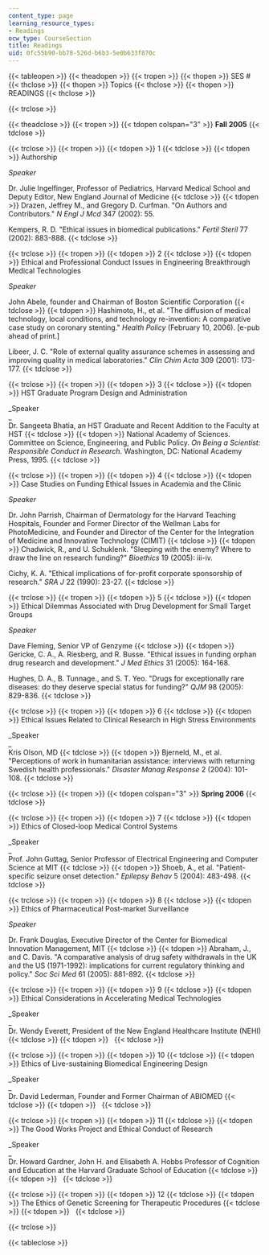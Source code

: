 ```yaml
---
content_type: page
learning_resource_types:
- Readings
ocw_type: CourseSection
title: Readings
uid: 0fc55b90-bb78-526d-b6b3-5e0b633f870c
---
```


{{< tableopen >}}
{{< theadopen >}}
{{< tropen >}}
{{< thopen >}}
SES #
{{< thclose >}}
{{< thopen >}}
Topics
{{< thclose >}}
{{< thopen >}}
READINGS
{{< thclose >}}

{{< trclose >}}

{{< theadclose >}}
{{< tropen >}}
{{< tdopen colspan="3" >}}
**Fall 2005**
{{< tdclose >}}

{{< trclose >}}
{{< tropen >}}
{{< tdopen >}}
1
{{< tdclose >}}
{{< tdopen >}}
Authorship  
  
_Speaker_  
  
Dr. Julie Ingelfinger, Professor of Pediatrics, Harvard Medical School and Deputy Editor, New England Journal of Medicine
{{< tdclose >}}
{{< tdopen >}}
Drazen, Jeffrey M., and Gregory D. Curfman. "On Authors and Contributors." _N Engl J Mcd_ 347 (2002): 55.  
  
Kempers, R. D. "Ethical issues in biomedical publications." _Fertil Steril_ 77 (2002): 883-888.
{{< tdclose >}}

{{< trclose >}}
{{< tropen >}}
{{< tdopen >}}
2
{{< tdclose >}}
{{< tdopen >}}
Ethical and Professional Conduct Issues in Engineering Breakthrough Medical Technologies  
  
_Speaker_  
  
John Abele, founder and Chairman of Boston Scientific Corporation
{{< tdclose >}}
{{< tdopen >}}
Hashimoto, H., et al. "The diffusion of medical technology, local conditions, and technology re-invention: A comparative case study on coronary stenting." _Health Policy_ (February 10, 2006). \[e-pub ahead of print.\]  
  
Libeer, J. C. "Role of external quality assurance schemes in assessing and improving quality in medical laboratories." _Clin Chim Acta_ 309 (2001): 173-177.
{{< tdclose >}}

{{< trclose >}}
{{< tropen >}}
{{< tdopen >}}
3
{{< tdclose >}}
{{< tdopen >}}
HST Graduate Program Design and Administration  
  
_Speaker  
_  
Dr. Sangeeta Bhatia, an HST Graduate and Recent Addition to the Faculty at HST
{{< tdclose >}}
{{< tdopen >}}
National Academy of Sciences. Committee on Science, Engineering, and Public Policy. _On Being a Scientist: Responsible Conduct in Research_. Washington, DC: National Academy Press, 1995.
{{< tdclose >}}

{{< trclose >}}
{{< tropen >}}
{{< tdopen >}}
4
{{< tdclose >}}
{{< tdopen >}}
Case Studies on Funding Ethical Issues in Academia and the Clinic  
  
_Speaker_  
  
Dr. John Parrish, Chairman of Dermatology for the Harvard Teaching Hospitals, Founder and Former Director of the Wellman Labs for PhotoMedicine, and Founder and Director of the Center for the Integration of Medicine and Innovative Technology (CIMIT)
{{< tdclose >}}
{{< tdopen >}}
Chadwick, R., and U. Schuklenk. "Sleeping with the enemy? Where to draw the line on research funding?" _Bioethics_ 19 (2005): iii-iv.  
  
Cichy, K. A. "Ethical implications of for-profit corporate sponsorship of research." _SRA J_ 22 (1990): 23-27.
{{< tdclose >}}

{{< trclose >}}
{{< tropen >}}
{{< tdopen >}}
5
{{< tdclose >}}
{{< tdopen >}}
Ethical Dilemmas Associated with Drug Development for Small Target Groups  
  
_Speaker_  
  
Dave Fleming, Senior VP of Genzyme
{{< tdclose >}}
{{< tdopen >}}
Gericke, C. A., A. Riesberg, and R. Busse. "Ethical issues in funding orphan drug research and development." _J Med Ethics_ 31 (2005): 164-168.  
  
Hughes, D. A., B. Tunnage., and S. T. Yeo. "Drugs for exceptionally rare diseases: do they deserve special status for funding?" _QJM_ 98 (2005): 829-836.
{{< tdclose >}}

{{< trclose >}}
{{< tropen >}}
{{< tdopen >}}
6
{{< tdclose >}}
{{< tdopen >}}
Ethical Issues Related to Clinical Research in High Stress Environments  
  
_Speaker  
_  
Kris Olson, MD
{{< tdclose >}}
{{< tdopen >}}
Bjerneld, M., et al. "Perceptions of work in humanitarian assistance: interviews with returning Swedish health professionals." _Disaster Manag Response_ 2 (2004): 101-108.
{{< tdclose >}}

{{< trclose >}}
{{< tropen >}}
{{< tdopen colspan="3" >}}
**Spring 2006**
{{< tdclose >}}

{{< trclose >}}
{{< tropen >}}
{{< tdopen >}}
7
{{< tdclose >}}
{{< tdopen >}}
Ethics of Closed-loop Medical Control Systems  
  
_Speaker  
_  
Prof. John Guttag, Senior Professor of Electrical Engineering and Computer Science at MIT
{{< tdclose >}}
{{< tdopen >}}
Shoeb, A., et al. "Patient-specific seizure onset detection." _Epilepsy Behav_ 5 (2004): 483-498.
{{< tdclose >}}

{{< trclose >}}
{{< tropen >}}
{{< tdopen >}}
8
{{< tdclose >}}
{{< tdopen >}}
Ethics of Pharmaceutical Post-market Surveillance  
  
_Speaker_  
  
Dr. Frank Douglas, Executive Director of the Center for Biomedical Innovation Management, MIT
{{< tdclose >}}
{{< tdopen >}}
Abraham, J., and C. Davis. "A comparative analysis of drug safety withdrawals in the UK and the US (1971-1992): implications for current regulatory thinking and policy." _Soc Sci Med_ 61 (2005): 881-892.
{{< tdclose >}}

{{< trclose >}}
{{< tropen >}}
{{< tdopen >}}
9
{{< tdclose >}}
{{< tdopen >}}
Ethical Considerations in Accelerating Medical Technologies  
  
_Speaker  
_  
Dr. Wendy Everett, President of the New England Healthcare Institute (NEHI)
{{< tdclose >}}
{{< tdopen >}}
 
{{< tdclose >}}

{{< trclose >}}
{{< tropen >}}
{{< tdopen >}}
10
{{< tdclose >}}
{{< tdopen >}}
Ethics of Live-sustaining Biomedical Engineering Design  
  
_Speaker  
_  
Dr. David Lederman, Founder and Former Chairman of ABIOMED
{{< tdclose >}}
{{< tdopen >}}
 
{{< tdclose >}}

{{< trclose >}}
{{< tropen >}}
{{< tdopen >}}
11
{{< tdclose >}}
{{< tdopen >}}
The Good Works Project and Ethical Conduct of Research  
  
_Speaker  
_  
Dr. Howard Gardner, John H. and Elisabeth A. Hobbs Professor of Cognition and Education at the Harvard Graduate School of Education
{{< tdclose >}}
{{< tdopen >}}
 
{{< tdclose >}}

{{< trclose >}}
{{< tropen >}}
{{< tdopen >}}
12
{{< tdclose >}}
{{< tdopen >}}
The Ethics of Genetic Screening for Therapeutic Procedures
{{< tdclose >}}
{{< tdopen >}}
 
{{< tdclose >}}

{{< trclose >}}

{{< tableclose >}}